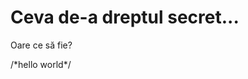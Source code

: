 <html>
  <body>
    <h1> Ceva de-a dreptul secret... </h1>
      <p> Oare ce să fie? <p>
    /*hello world*/
  </body>
</html>
